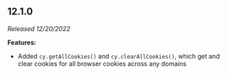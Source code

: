 ## 12.1.0

_Released 12/20/2022_

**Features:**

- Added `cy.getAllCookies()` and `cy.clearAllCookies()`, which get and clear
  cookies for all browser cookies across any domains
